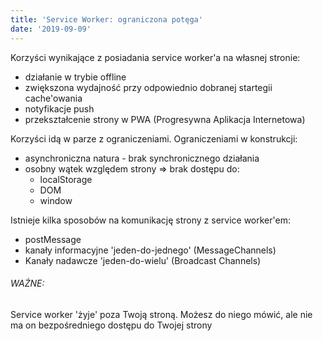 ```yaml
---
title: 'Service Worker: ograniczona potęga'
date: '2019-09-09'
---
```


Korzyści wynikające z posiadania service worker'a na własnej stronie: 
- działanie w trybie offline 
- zwiększona wydajność przy odpowiednio dobranej startegii cache'owania 
- notyfikacje push
- przekształcenie strony w PWA (Progresywna Aplikacja Internetowa) 

Korzyści idą w parze z ograniczeniami. Ograniczeniami w konstrukcji:
- asynchroniczna natura - brak synchronicznego działania
- osobny wątek względem strony => brak dostępu do: 
    - localStorage 
    - DOM 
    - window 

Istnieje kilka sposobów na komunikację strony z service worker'em: 
- postMessage 
- kanały informacyjne 'jeden-do-jednego' (MessageChannels) 
- Kanały nadawcze 'jeden-do-wielu' (Broadcast Channels) 

###### WAŻNE:
Service worker 'żyje' poza Twoją stroną. Możesz do niego mówić, ale nie ma on bezpośredniego dostępu do Twojej strony 